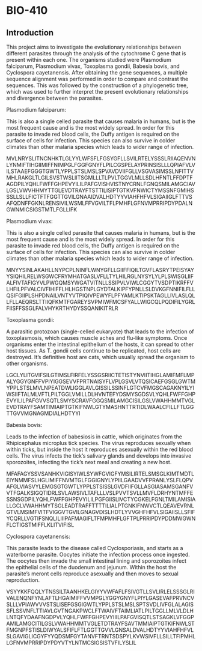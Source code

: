 # BIO-410
## Introduction
This project aims to investigate the evolutionary relationships between different parasites through the analysis of the cytochrome C gene that is present within each one. The organisms studied were Plasmodium falciparum, Plasmodium vivax, Toxoplasma gondii, Babesia bovis, and Cyclospora cayetanensis. After obtaining the gene sequences, a multiple sequence alignment was performed in order to compare and contrast the sequences. This was followed by the construction of a phylogenetic tree, which was used to further interpret the present evolutionary relationships and divergence between the parasites. 

Plasmodium falciparum:

This is also a single celled parasite that causes malaria in humans, but is the most frequent cause and is the most widely spread. In order for this parasite to invade red blood cells, the Duffy antigen is required on the surface of cells for infection. This species can also survive in colder climates than other malaria species which leads to wider range of infection. 

MVLNRYSLITNCNHKTLGLYYLWFSFLFGSYGFLLSVILRTELYSSSLRIIAQENVNLYNMIFTIHGIIMIFFNIMPGLFGGFGNYFLPILCGSPELAYPRINSISLLLQPIAFVLVILSTAAEFGGGTGWTLYPPLSTSLMSLSPVAVDVIIFGLLVSGVASIMSSLNFITTVMHLRAKGLTLGILSVSTWSLIITSGMLLLTLPVLTGGVLMLLSDLHFNTLFFDPTFAGDPILYQHLFWFFGHPEVYILILPAFGVISHVISTNYCRNLFGNQSMILAMGCIAVLGSLVWVHHMYTTGLEVDTRAYFTSTTILISIPTGTKVFNWICTYMSSNFGMIHSSSLLSLLFICTFTFGGTTGVILGNAAIDVALHDTYYVIAHFHFVLSIGAIIGLFTTVSAFQDNFFGKNLRENSIVILWSMLFFVGVILTFLPMHFLGFNVMPRRIPDYPDALNGWNMICSIGSTMTLFGLLIFK

Plasmodium vivax:

This is also a single celled parasite that causes malaria in humans, but is the most frequent cause and is the most widely spread. In order for this parasite to invade red blood cells, the Duffy antigen is required on the surface of cells for infection. This species can also survive in colder climates than other malaria species which leads to wider range of infection. 

MNYYSINLAKAHLLNYPCPLNINFLWNYGFLLGIIFFIQILTGVFLASRYTPEISYAYYSIQHILRELWSGWCFRYMHATGASLVFLLTYLHILRGLNYSYLYLPLSWISGLIIFALFIVTAFIGYVLPWGQMSYWGATVITNLLSSIPVLVIWLCGGYTVSDPTIKRFFVLHFILPFVALCIVFIHIFFLHLHGSTNPLGYDTALKIPFYPNLLSLDVKGFNNIFILFLLQSIFGIIPLSHPDNAILVNTYVTPIQIVPEWYFLPFYAMLKTIPSKTAGLLIVLASLQLLFLLAEQRSLTTIIQFKMTFGAREYSVPMIWFMCSFYALLWIGCQLPQDIFILYGRLFIISFFSSGLFALVHYKRTHYDYSSQANIKITRLR

Toxoplasma gondii:

A parasitic protozoan (single-celled eukaryote) that leads to the infection of toxoplasmosis, which causes muscle aches and flu-like symptoms. Once organisms enter the intestinal epithelium of the hosts, it can spread to other host tissues. As T. gondii cells continue to be replicated, host cells are destroyed. It’s definitive host are cats, which usually spread the organism to other organisms.

LGCLYLITGVIFSILGTIMSLFIRFELYSSGSRIICTETISTYNVIITIHGLAMIFMFLMPALYGGYGNFFVPIYIGGSEVVFPRTNAISYFLVPLGSVLVTQSICAEFGSGLGWTMYPPLSTSLMVLNPEATDWLIGGLAVLGISSILSSINFLGTCVFMGSCAGAKNYILYIWSIIFTALMLVFTLPILTGGLVMILLDLHVNTEFYDSMYSGDSVLYQHLFWFFGHPEVYILILPAFGVVSQTLSMYSCRAVFGGQSMILAMGCISILGSLVWAHHMMTVGLEVDTRAYFSAMTIMIAIPTGTKIFNWLGTYMASHNTTRTIDLWAALCFILLFTLGGTTGVVMGNAGMDIALHDTYYI

Babesia bovis:

Leads to the infection of babesiosis in cattle, which originates from the Rhipicephalus microplus tick species. The virus reproduces sexually when within ticks, but inside the host it reproduces asexually within the red blood cells. The virus infects the tick’s salivary glands and develops into invasive sporozoites, infecting the tick’s next meal and creating a new host.

MFAFAGYSSVSANHKVIGISYIWLSYWFGVIGFYMSILIRTELSMSGLKIMTMDTLEIYNMMFSLHGLIMIFFNVMTGLFGGIGNYLYPIILGAADVVFPRANLYSLFLQPVAFGLVIASVYLEMGSGTGWTLYPPLSTSISSLGVDFIIFGLLASGIASAMSGANFVVTFGALKSIGQTIDRLSVLAWSIVLTAFLLLVSLPVVTSVLLMVFLDRHYNTMFFESSNSGDPILYQHLFWFFGHPEVYILILPGFGIISLIVCTYCGKELFGNLTMILAMISIALLGCLVWAHHMYTSGLEADTRAFFTTTTILIALPTGNKIFNWVCTLQEAVEVRNLGTVLMSIMFVITFVIGGVTGVILGNAGVDISLHDTLYVVGHFHFVLSIGAIISLLSFIFYCQRLLVGTIFSNQLILIIIPAFMAGIFLTFMPMHFLGFTPLPRRIPDYPDDMWGWNFLCTIGSTMIFFLKLITVIFISL

Cyclospora cayetanensis:

This parasite leads to the disease called Cyclosporiasis, and starts as a waterborne parasite. Oocytes initiate the infection process once ingested. The oocytes then invade the small intestinal lining and sporozoites infect the epithelial cells of the duodenum and jejunum. Within the host the parasite’s meront cells reproduce asexually and then moves to sexual reproduction.

VSYYKKFQQLYTNSSILTAANHKELGIYYVWFAFLFSIVGTLLSVLIRLELSSSGLRIVALENQNFYNLAFTLHGAIMIFFVVMPGLYGGYGNYFLPIYLGASEVAFPRVNCVSLLLVPIAWVVVSTSLISEFGSGIGWTLYPPLSTSLMSLSPTSVDLIVFGLALAGISSFLSSVNFLTTIAVLGVTNGAKPWCLFTWAIVFTAIMLIATLPILTGGLLMLVLDLHLNTQFYDAAFNGDPVLYQHLFWFFGHPEVYIIILPAFGVISQTLSTSAGKLVFGGPAMILAMGCITILGSLVWAHHMMTVGLETDTRAYFSAVTMMIAIPTGTKIFNWLSTFMGNPFSTISLDIWYALSFIFLFTLGGTTGVVLGNSALDVALHDTYYVIAHFHFVLSLGAVIGLICGYFYYQDSMFGYTANVFTRNTSDSPYLKVWSIVFLLSILLTFIPMHLLGFNVMPRRIPDYPDYVTYLNTMCSIGSISTVFILYSLIL


